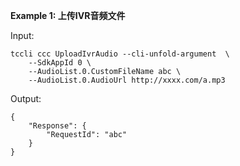 **Example 1: 上传IVR音频文件**



Input: 

```
tccli ccc UploadIvrAudio --cli-unfold-argument  \
    --SdkAppId 0 \
    --AudioList.0.CustomFileName abc \
    --AudioList.0.AudioUrl http://xxxx.com/a.mp3
```

Output: 
```
{
    "Response": {
        "RequestId": "abc"
    }
}
```

